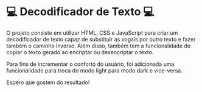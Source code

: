 # 💻 Decodificador de Texto 💻

O projeto consiste em utilizar HTML, CSS e JavaScript para criar um decodificador de texto capaz de substituir as vogais por outro texto e fazer também o caminho inverso. Além disso, também tem a funcionalidade de copiar o texto gerado ao encriptar ou desencriptar o texto. 

Para fins de incrementar o conforto do usuário, foi adicionada uma funcionalidade para troca do modo light para modo dark e vice-versa.

Espero que gostem do resultado!